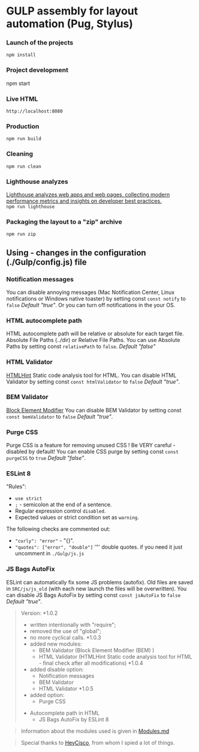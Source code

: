 # GULP assembly for layout automation (Pug, Stylus)

### Launch of the projects
`npm install`
### Project development
npm start
### Live HTML
`http://localhost:8080`
### Production
`npm run build`
### Cleaning
`npm run clean`
### Lighthouse analyzes
[Lighthouse analyzes web apps and web pages, collecting modern performance metrics and insights on developer best practices.](https://github.com/GoogleChrome/lighthouse)<br>
`npm run lighthouse`
### Packaging the layout to a "zip" archive
`npm run zip`


## Using - changes in the configuration (./Gulp/config.js) file
### Notification messages
You can disable annoying messages (Mac Notification Center, Linux notifications or Windows native toaster) by setting const `const notify` to `false` *Default "true"*. Or you can turn off notifications in the your OS.

### HTML autocomplete path
HTML autocomplete path will be relative or absolute for each target file. Absolute File Paths (../dir) or Relative File Paths. You can use Absolute Paths by setting const `relativePath` to `false`. *Default "false"*

### HTML Validator
[HTMLHint](https://htmlhint.com/)
Static code analysis tool for HTML. You can disable HTML Validator by setting const `const htmlValidator` to `false` *Default "true"*.

### BEM Validator
[Block Element Modifier](https://bem.info/)
You can disable BEM Validator by setting const `const bemValidator` to `false` *Default "true"*.

### Purge CSS
Purge CSS is a feature for removing unused CSS
! Be VERY careful - disabled by default!
You can enable CSS purge by setting const `const purgeCSS` to `true` *Default "false"*.

### ESLint 8
"Rules":
* `use strict`
* `;` - semicolon at the end of a sentence.
* Regular expression control `disabled`.
* Expected values or strict condition set as `warning`.

The following checks are commented out:
* `"curly": "error"` - "{}".
* `"quotes": ["error", "double"]` '"' double quotes.
if you need it just uncomment in `./Gulp/js.js`

### JS Bags AutoFix
ESLint can automatically fix some JS problems (autofix). Old files are saved in `SRC/js/js_old` (with each new launch the files will be overwritten). You can disable JS Bags AutoFix by setting const `const jsAutoFix` to `false` *Default "true"*.

> Version:
> *1.0.2
>	- written intentionally with "require";
>	- removed the use of "global";
>	- no more cyclical calls.
> *1.0.3
>	- added new modules:
>		* BEM Validator (Block Element Modifier (BEM) )
>		* HTML Validator (HTMLHint Static code analysis tool for HTML - final check after all modifications)
> *1.0.4
>	- added disable option:
>		* Notification messages
>		* BEM Validator
>		* HTML Validator
> *1.0.5
>	- added option:
>		* Purge CSS
> 	* Autocomplete path in HTML
>		* JS Bags AutoFix by ESLint 8

> Information about the modules used is given in [Modules.md](./Modules.md)

> Special thanks to [HeyCisco](https://github.com/heycisco/gulp-starter-pack), from whom I spied a lot of things.
